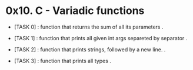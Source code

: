 # 0x10. C - Variadic functions

- [TASK 0] :  function that returns the sum of all its parameters .

- [TASK 1] : function that prints all given int args separeted by separator .

- [TASK 2] : function that prints strings, followed by a new line. .

- [TASK 3] : function that prints all types .

